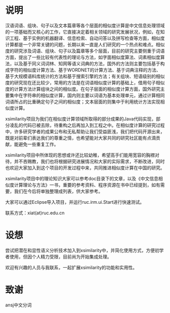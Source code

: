 
说明
=====================
汉语词语、组块、句子以及文本篇章等各个层面的相似度计算是中文信息处理领域的一项基础而又核心的工作，它直接决定着相关领域的研究发展状况，例如，在知识工程、基于实例的机器翻译、信息检索、自动问答以及拼写检查等方面，相似度计算都是一个非常关键的问题，长期以来一直是人们研究的一个热点和难点。相似度的研究涉及词语、组块、句子以及篇章等多个层面，目前的研究主要侧重于词语方面，提出了一些比较有代表性的理论与方法，如字面相似度算法、词素相似度算法，以及基于同义词词林、知网等语义词典的方法，国外的方法则主要包括基于构成字符的相似度计算方法、基于WORDNET的计算方法、基于词典注释的方法、基于大规模语料库统计的方法和基于搜索引擎的方法；有关组块、短语级别的相似度的研究现在还比较少，常用的方法是在词语相似度计算的基础上，借用句子相似度的计算方法计算组块之间的相似度。在句子层面的相似度计算方面，国外研究主要集中在字符串的相似度计算，国内则主要以词语为基本处理单元，通过计算相同词语所占的比重确定句子之间的相似度；文本层面的则集中于利用统计方法实现相似度计算。

xsimilarity项目为我们在相似度计算领域所取得的部分成果的Java代码实现，部分凌乱的代码已被去除，待重构之后再加入到工程之中。在相似度计算的研究过程中，许多研究学者的成果公布和无私帮助让我们受益匪浅，我们把代码开源出来，既是对前辈们表达我们的尊重之情，也希望能对大家共同的研究社区能有点滴贡献，能避免一些重复工作。

xsimilarity项目中所体现的思想或许还比较幼稚，希望高手们能用宽容的胸襟对待，并不吝赐教，我们也将根据研究进展情况和大家的实际需求，不断改进，同时也欢迎大家加入到这个项目的开发过程中来，共同推进相似度计算在中国的研究。

xsimilarity项目中的理论知识大家可以参考doc目录下的文章，以及《中文信息相似度计算理论与方法》一书，重要的参考资料、程序资源在书中已经提到，如有需要，我们在今后将单独整理成列表，供大家参考。

大家可以通过Eclipse导入项目，并运行ruc.irm.ui.Start进行快速测试。

联系方式：xiat(at)ruc.edu.cn


设想
========================
尝试把潜在和显性语义分析技术加入到xsimilarity中，并简化使用方式，方便初学者使用，但因个人精力受限，目前尚为开始集成处理。

欢迎有兴趣的人员与我联系，一起扩展xsimilarity的功能和实用性。


致谢
========================
ansj中文分词

